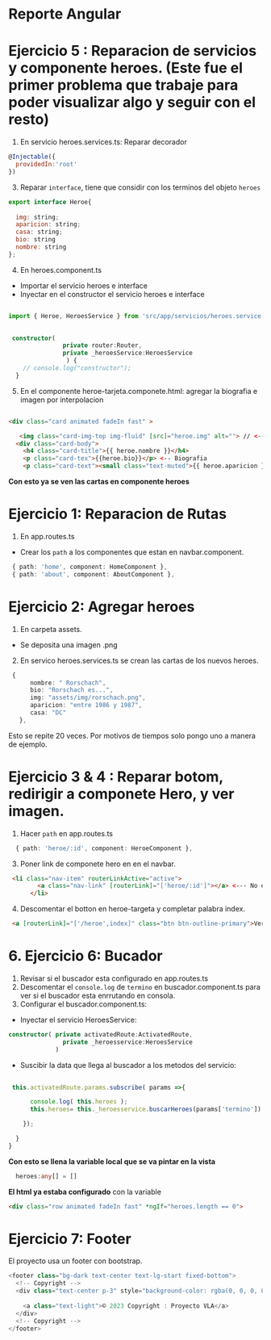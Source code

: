 
# Reporte Angular


#  Ejercicio 5 : Reparacion de servicios y componente heroes. (Este fue el primer problema que trabaje para poder visualizar algo y  seguir con el resto)


1. En servicio heroes.services.ts: Reparar decorador
~~~js
@Injectable({
  providedIn:'root'
})
~~~
3. Reparar  `interface`, tiene que considir con
los terminos del objeto `heroes`

~~~js
export interface Heroe{
  
  img: string;
  aparicion: string;
  casa: string;
  bio: string
  nombre: string
};
~~~

4. En heroes.component.ts


* Importar el servicio heroes e interface
* Inyectar en el constructor el servicio heroes e interface


~~~ts

import { Heroe, HeroesService } from 'src/app/servicios/heroes.service';
 

 constructor( 
               private router:Router,
               private _heroesService:HeroesService
                ) {
    // console.log("constructor");
  }

~~~

5. En el componente heroe-tarjeta.componete.html: agregar la biografia e imagen por interpolacion 

~~~html

<div class="card animated fadeIn fast" >

   <img class="card-img-top img-fluid" [src]="heroe.img" alt=""> // <--- imagen
  <div class="card-body">
    <h4 class="card-title">{{ heroe.nombre }}</h4>
    <p class="card-tex">{{heroe.bio}}</p> <-- Biografia
    <p class="card-text"><small class="text-muted">{{ heroe.aparicion }}</small></p>

~~~

**Con esto ya se ven las cartas en componente heroes**

# Ejercicio 1: Reparacion de Rutas

1. En app.routes.ts

* Crear los `path` a los componentes que estan en navbar.component.

~~~ts
 { path: 'home', component: HomeComponent },
 { path: 'about', component: AboutComponent },
~~~

# Ejercicio 2:  Agregar heroes

1. En carpeta assets. 

* Se deposita una imagen .png

2. En servico heroes.services.ts se crean las cartas de los nuevos heroes.

~~~ts
 {
      nombre: " Rorschach",
      bio: "Rorschach es...",
      img: "assets/img/rorschach.png",
      aparicion: "entre 1986 y 1987",
      casa: "DC"
   },
~~~

Esto se repite 20 veces. Por motivos de tiempos solo pongo uno a manera de ejemplo. 

# Ejercicio 3 & 4 : Reparar botom, redirigir a componete Hero, y ver imagen. 

1. Hacer `path` en app.routes.ts

~~~ts
  { path: 'heroe/:id', component: HeroeComponent },
~~~
3. Poner link de componete hero en en el navbar.
~~~html
 <li class="nav-item" routerLinkActive="active">
        <a class="nav-link" [routerLink]="['heroe/:id']"></a> <--- No es necesario que aparesca pintado en el nav  
      </li>
~~~
4. Descomentar el botton en heroe-targeta y completar palabra index.

~~~html
 <a [routerLink]="['/heroe',index]" class="btn btn-outline-primary">Ver más link...</a> 
~~~

# 6. Ejercicio 6: Bucador

1. Revisar si el buscador esta configurado en app.routes.ts
2. Descomentar el `console.log` de `termino` en buscador.component.ts para ver si el buscador esta enrrutando en consola.
3. Configurar el buscador.component.ts:

*  Inyectar el servicio HeroesService:

~~~ts
constructor( private activatedRoute:ActivatedRoute,
               private _heroesservice:HeroesService
             )
~~~

* Suscibir la data que llega al buscador a los metodos del servicio:

~~~ts
 
 this.activatedRoute.params.subscribe( params =>{

      console.log( this.heroes );
      this.heroes= this._heroesservice.buscarHeroes(params['termino'])

    });

  }
}
~~~

**Con esto se llena la variable local que se va pintar en la vista**

~~~ts
  heroes:any[] = []
~~~

**El html ya estaba configurado** con la variable

~~~html
<div class="row animated fadeIn fast" *ngIf="heroes.length == 0">
~~~

# Ejercicio 7: Footer

El proyecto usa un footer con bootstrap.
~~~ts
<footer class="bg-dark text-center text-lg-start fixed-bottom">
  <!-- Copyright -->
  <div class="text-center p-3" style="background-color: rgba(0, 0, 0, 0.2);">
    
    <a class="text-light">© 2023 Copyright : Proyecto VLA</a>
  </div>
  <!-- Copyright -->
</footer>
~~~

